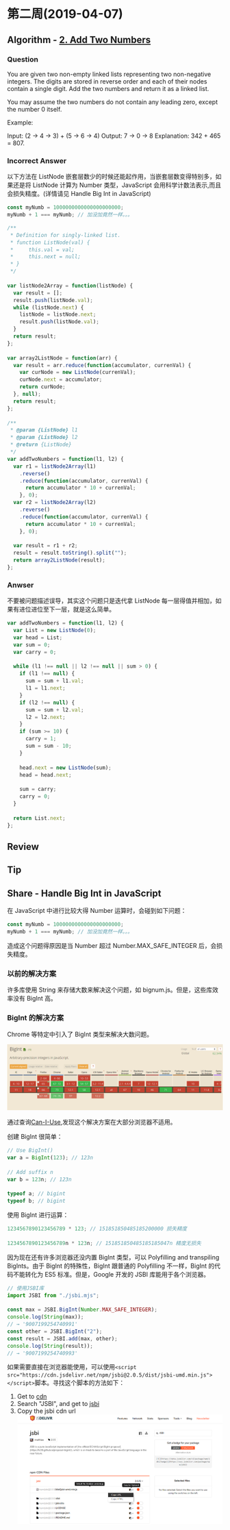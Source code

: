 # 第二周(2019-04-07)

## Algorithm - [2. Add Two Numbers](https://leetcode.com/problems/add-two-numbers/)

### Question

You are given two non-empty linked lists representing two non-negative integers. The digits are stored in reverse order and each of their nodes contain a single digit. Add the two numbers and return it as a linked list.

You may assume the two numbers do not contain any leading zero, except the number 0 itself.

Example:

Input: (2 -> 4 -> 3) + (5 -> 6 -> 4)
Output: 7 -> 0 -> 8
Explanation: 342 + 465 = 807.

### Incorrect Answer

以下方法在 ListNode 嵌套层数少的时候还能起作用，当嵌套层数变得特别多，如果还是将 ListNode 计算为 Number 类型，JavaScript 会用科学计数法表示,而且会损失精度。(详情请见 Handle Big Int in JavaScript)

```javascript
const myNumb = 1000000000000000000000;
myNumb + 1 === myNumb; // 加没加竟然一样。。。
```

```javascript
/**
 * Definition for singly-linked list.
 * function ListNode(val) {
 *     this.val = val;
 *     this.next = null;
 * }
 */

var listNode2Array = function(listNode) {
  var result = [];
  result.push(listNode.val);
  while (listNode.next) {
    listNode = listNode.next;
    result.push(listNode.val);
  }
  return result;
};

var array2ListNode = function(arr) {
  var result = arr.reduce(function(accumulator, currenVal) {
    var curNode = new ListNode(currenVal);
    curNode.next = accumulator;
    return curNode;
  }, null);
  return result;
};

/**
 * @param {ListNode} l1
 * @param {ListNode} l2
 * @return {ListNode}
 */
var addTwoNumbers = function(l1, l2) {
  var r1 = listNode2Array(l1)
    .reverse()
    .reduce(function(accumulator, currenVal) {
      return accumulator * 10 + currenVal;
    }, 0);
  var r2 = listNode2Array(l2)
    .reverse()
    .reduce(function(accumulator, currenVal) {
      return accumulator * 10 + currenVal;
    }, 0);

  var result = r1 + r2;
  result = result.toString().split("");
  return array2ListNode(result);
};
```

### Anwser

不要被问题描述误导，其实这个问题只是迭代拿 ListNode 每一层得值并相加，如果有进位进位至下一层，就是这么简单。

```javascript
var addTwoNumbers = function(l1, l2) {
  var List = new ListNode(0);
  var head = List;
  var sum = 0;
  var carry = 0;

  while (l1 !== null || l2 !== null || sum > 0) {
    if (l1 !== null) {
      sum = sum + l1.val;
      l1 = l1.next;
    }
    if (l2 !== null) {
      sum = sum + l2.val;
      l2 = l2.next;
    }
    if (sum >= 10) {
      carry = 1;
      sum = sum - 10;
    }

    head.next = new ListNode(sum);
    head = head.next;

    sum = carry;
    carry = 0;
  }

  return List.next;
};
```

## Review

## Tip

## Share - Handle Big Int in JavaScript

在 JavaScript 中进行比较大得 Number 运算时，会碰到如下问题：

```javascript
const myNumb = 1000000000000000000000;
myNumb + 1 === myNumb; // 加没加竟然一样。。。
```

造成这个问题得原因是当 Number 超过 Number.MAX_SAFE_INTEGER 后，会损失精度。

### 以前的解决方案

许多库使用 String 来存储大数来解决这个问题，如 bignum.js。但是，这些库效率没有 BigInt 高。

### BigInt 的解决方案

Chrome 等特定中引入了 BigInt 类型来解决大数问题。

![BigInt](./images/BigInt.png)

通过查询[Can-I-Use](https://caniuse.com/#search=BigInt),发现这个解决方案在大部分浏览器不适用。

创建 BigInt 很简单：

```javascript
// Use BigInt()
var a = BigInt(123); // 123n

// Add suffix n
var b = 123n; // 123n

typeof a; // bigint
typeof b; // bigint
```

使用 BigInt 进行运算：

```javascript
1234567890123456789 * 123; // 151851850485185200000 损失精度

1234567890123456789n * 123n; // 151851850485185185047n 精度无损失
```

因为现在还有许多浏览器还没内置 BigInt 类型，可以 Polyfilling and transpiling BigInts。由于 BigInt 的特殊性，BigInt 跟普通的 Polyfilling 不一样，BigInt 的代码不能转化为 ES5 标准。但是，Google 开发的 JSBI 库能用于各个浏览器。

```javascript
// 使用JSBI库
import JSBI from "./jsbi.mjs";

const max = JSBI.BigInt(Number.MAX_SAFE_INTEGER);
console.log(String(max));
// → '9007199254740991'
const other = JSBI.BigInt("2");
const result = JSBI.add(max, other);
console.log(String(result));
// → '9007199254740993'
```

如果需要直接在浏览器能使用，可以使用`<script src="https://cdn.jsdelivr.net/npm/jsbi@2.0.5/dist/jsbi-umd.min.js"></script>`脚本。寻找这个脚本的方法如下：

1. Get to [cdn](https://www.jsdelivr.com/)
2. Search "JSBI", and get to [jsbi](https://www.jsdelivr.com/package/npm/jsbi)
3. Copy the jsbi cdn url
   ![jsbi](./images/jsbi.png)
